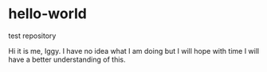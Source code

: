 # hello-world
test repository

Hi it is me, Iggy. I have no idea what I am doing but I will hope with time I will have a better understanding of this.
